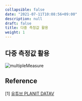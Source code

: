 ```yaml
---
collapsible: false
date: "2021-07-11T10:08:56+09:00"
description: null
draft: false
title: 다중 측정값 활용
weight: 1
---
```


## 다중 측정값 활용

![multipleMeasure](images/posts/tableau/다중측정값활용.PNG)

## Reference
[1] [유튜브 PLANIT DATAV](https://www.youtube.com/watch?v=BrbnShMgdbQ)